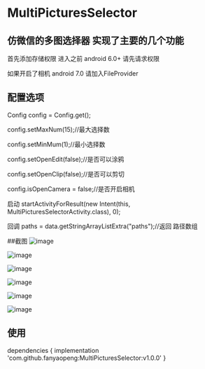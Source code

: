 # MultiPicturesSelector
## 仿微信的多图选择器 实现了主要的几个功能 
 首先添加存储权限  进入之前 android 6.0+ 请先请求权限

 如果开启了相机  android 7.0 请加入FileProvider

   <provider
             android:name="android.support.v4.content.FileProvider"
             android:authorities="com.fan.multipicturesselector"
             android:exported="false"
             android:grantUriPermissions="true">
             <meta-data
                 android:name="android.support.FILE_PROVIDER_PATHS"
                 android:resource="@xml/paths" />
         </provider>

## 配置选项  

 
 Config config = Config.get();  
 
 config.setMaxNum(15);//最大选择数  
 
 config.setMinMum(1);//最小选择数  
 
 config.setOpenEdit(false);//是否可以涂鸦  
 
 config.setOpenClip(false);//是否可以剪切      

 config.isOpenCamera = false;//是否开启相机

 启动 startActivityForResult(new Intent(this, MultiPicturesSelectorActivity.class), 0);
 
 回调   paths = data.getStringArrayListExtra("paths");//返回 路径数组

##截图
![image](https://github.com/fanyaopeng/MultiPicturesSelector/blob/master/images/Screenshot_20180622-230917.jpg)

![image](https://github.com/fanyaopeng/MultiPicturesSelector/blob/master/images/Screenshot_20180622-230921.jpg)

![image](https://github.com/fanyaopeng/MultiPicturesSelector/blob/master/images/Screenshot_20180622-230931.jpg)

![image](https://github.com/fanyaopeng/MultiPicturesSelector/blob/master/images/Screenshot_20180622-230938.jpg)

![image](https://github.com/fanyaopeng/MultiPicturesSelector/blob/master/images/Screenshot_20180622-230948.jpg)

![image](https://github.com/fanyaopeng/MultiPicturesSelector/blob/master/images/Screenshot_20180622-230956.jpg)

## 使用

dependencies {
   	        implementation 'com.github.fanyaopeng:MultiPicturesSelector:v1.0.0'
   	}
